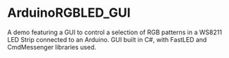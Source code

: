 # ArduinoRGBLED_GUI
A demo featuring a GUI to control a selection of RGB patterns in a WS8211 LED Strip connected to an Arduino. GUI built in C#, with FastLED and CmdMessenger libraries used. 
